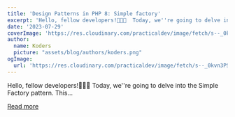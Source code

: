 ```yaml
---
title: 'Design Patterns in PHP 8: Simple factory'
excerpt: 'Hello, fellow developers!🧑🏼‍💻  Today, we''re going to delve into the Simple Factory pattern. This...'
date: '2023-07-29'
coverImage: 'https://res.cloudinary.com/practicaldev/image/fetch/s--_0kvn3PS--/c_imagga_scale,f_auto,fl_progressive,h_420,q_auto,w_1000/https://dev-to-uploads.s3.amazonaws.com/uploads/articles/g4v2tqx3h1obq82ayzc2.jpg'
author:
  name: Koders
  picture: "assets/blog/authors/koders.png"
ogImage:
  url: 'https://res.cloudinary.com/practicaldev/image/fetch/s--_0kvn3PS--/c_imagga_scale,f_auto,fl_progressive,h_420,q_auto,w_1000/https://dev-to-uploads.s3.amazonaws.com/uploads/articles/g4v2tqx3h1obq82ayzc2.jpg'
---
```


Hello, fellow developers!🧑🏼‍💻  Today, we''re going to delve into the Simple Factory pattern. This...

[Read more](https://dev.to/zhukmax/design-patterns-in-php-8-simple-factory-o0l)

